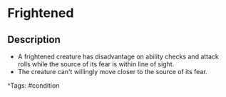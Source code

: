 # Frightened

## Description

- A frightened creature has disadvantage on ability checks and attack rolls while the source of its fear is within line of sight.
- The creature can't willingly move closer to the source of its fear.

^Tags: #condition
